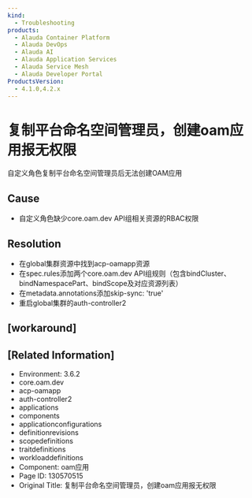 ```yaml
---
kind:
  - Troubleshooting
products:
  - Alauda Container Platform
  - Alauda DevOps
  - Alauda AI
  - Alauda Application Services
  - Alauda Service Mesh
  - Alauda Developer Portal
ProductsVersion:
  - 4.1.0,4.2.x
---
```

<!-- A type of document that involves encountering a fault, diagnosing it, performing root cause analysis, and providing solutions. -->

# 复制平台命名空间管理员，创建oam应用报无权限

自定义角色复制平台命名空间管理员后无法创建OAM应用

## Cause
- 自定义角色缺少core.oam.dev API组相关资源的RBAC权限

## Resolution
- 在global集群资源中找到acp-oamapp资源
- 在spec.rules添加两个core.oam.dev API组规则（包含bindCluster、bindNamespacePart、bindScope及对应资源列表）
- 在metadata.annotations添加skip-sync: 'true'
- 重启global集群的auth-controller2

## [workaround]

## [Related Information]
- Environment: 3.6.2
- core.oam.dev
- acp-oamapp
- auth-controller2
- applications
- components
- applicationconfigurations
- definitionrevisions
- scopedefinitions
- traitdefinitions
- workloaddefinitions
- Component: oam应用
- Page ID: 130570515
- Original Title: 复制平台命名空间管理员，创建oam应用报无权限
